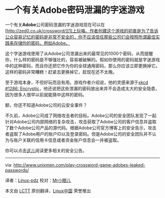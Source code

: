 一个有关Adobe密码泄漏的字迷游戏
====
一个有关**Adobe**公司密码泄漏的字迷游戏现在可以在[http://zed0.co.uk/crossword/][1]上玩咯。作者创建这个游戏的初衷是为了告诉公众容易记忆的密码是非常不安全的，你不应该信任那些公司们会按照所谓最佳实践来存储你的密码，例如Adobe。

这个字迷游戏使用了从Adobe公司泄漏出来的最常见的1000个密码，从而提醒你，什么样的密码是不够强壮的，容易被破解的。假如你使用的密码就是字迷游戏中的这种密码，而且你还把它作为你的全球通用密码，那么你应该立即更换掉它。这样的密码非常糟糕！赶紧去更换掉它，趁现在还不太晚。

至于游戏本身，不但好玩而且有用。游戏作者介绍说，他的灵感来源于[xkcd #1286: Encryptic][2]，他还说把这些泄漏的密码放出来并不会造成太大的安全隐患，因为很多人很早以前就能猜中这样的密码。

额，你还不知道Adobe公司的云安全事件？

不久前，Adobe公司成了网络攻击者的目标。Adobe公司的安全团队发现了一起针对Adobe公司内部网络的复杂攻击，攻击获取了Adobe公司的客户信息并盗取了数个Adobe公司产品的源代码。根据Adobe公司官方博客上的安全告示，攻击者盗取了Adobe用户的账户ID以及登录密码。但是Adobe公司的安全团队并不认为与账户关联的信用卡信息或者资金账户信息会一并被盗取。

你可以点击[这儿][3]阅读更多相关的安全公告。

--------------------------------------------------------------------------------

via: http://www.unixmen.com/play-crossword-game-adobes-leaked-passwords/

译者：[Linux-pdz](https://github.com/Linux-pdz) 校对：[Mr小眼儿](http://blog.csdn.net/tinyeyeser)

本文由 [LCTT](https://github.com/LCTT/TranslateProject) 原创翻译，[Linux中国](http://linux.cn/) 荣誉推出

[1]:http://zed0.co.uk/crossword/
[2]:http://www.xkcd.com/1286/
[3]:http://www.unixmen.com/illegal-access-adobe-source-code/
